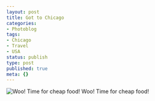 ```yaml
---
layout: post
title: Got to Chicago
categories:
- Photoblog
tags:
- Chicago
- Travel
- USA
status: publish
type: post
published: true
meta: {}
---
```


![Woo! Time for cheap food!](/squarespace_images/static_500baf96c4aa540325612fa5_500bb0b2e4b042ea6e35b13f_5019f387e4b0b45850a9105c_1289181253000__img.jpg_) Woo! Time for cheap food!
